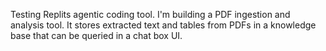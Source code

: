 Testing Replits agentic coding tool. I'm building a PDF ingestion and analysis tool. It stores extracted text and tables from PDFs in a knowledge base that can be queried in a chat box UI.
